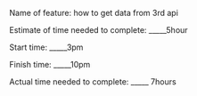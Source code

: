 Name of feature: how to get data from 3rd api 

Estimate of time needed to complete: _____5hour

Start time: _____3pm

Finish time: _____10pm

Actual time needed to complete: _____ 7hours
